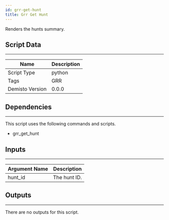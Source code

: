 ```yaml
---
id: grr-get-hunt
title: Grr Get Hunt
---
```


Renders the hunts summary.

## Script Data
---

| **Name** | **Description** |
| --- | --- |
| Script Type | python |
| Tags | GRR |
| Demisto Version | 0.0.0 |

## Dependencies
---
This script uses the following commands and scripts.
* grr_get_hunt

## Inputs
---

| **Argument Name** | **Description** |
| --- | --- |
| hunt_id | The hunt ID. |

## Outputs
---
There are no outputs for this script.
